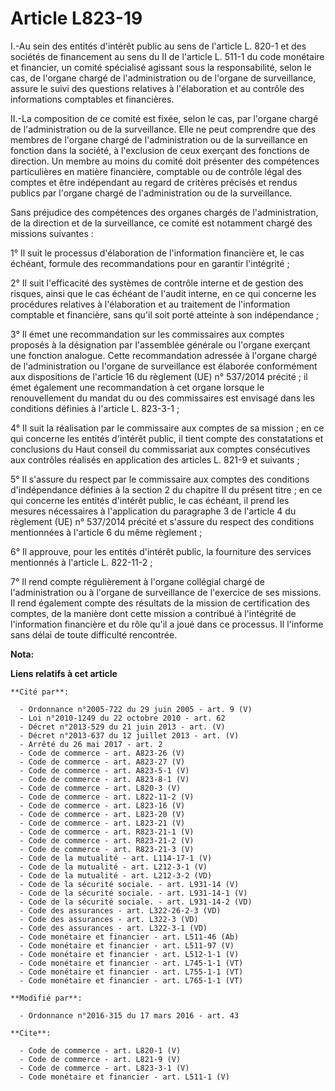 # Article L823-19

I.-Au sein des entités d'intérêt public au sens de l'article L. 820-1 et des sociétés de financement au sens du II de
l'article L. 511-1 du code monétaire et financier, un comité spécialisé agissant sous la responsabilité, selon le cas, de
l'organe chargé de l'administration ou de l'organe de surveillance, assure le suivi des questions relatives à l'élaboration
et au contrôle des informations comptables et financières. 

II.-La composition de ce comité est fixée, selon le cas, par l'organe chargé de l'administration ou de la surveillance. Elle
ne peut comprendre que des membres de l'organe chargé de l'administration ou de la surveillance en fonction dans la société,
à l'exclusion de ceux exerçant des fonctions de direction. Un membre au moins du comité doit présenter des compétences
particulières en matière financière, comptable ou de contrôle légal des comptes et être indépendant au regard de critères
précisés et rendus publics par l'organe chargé de l'administration ou de la surveillance. 

Sans préjudice des compétences des organes chargés de l'administration, de la direction et de la surveillance, ce comité est
notamment chargé des missions suivantes : 

1° Il suit le processus d'élaboration de l'information financière et, le cas échéant, formule des recommandations pour en
garantir l'intégrité ; 

2° Il suit l'efficacité des systèmes de contrôle interne et de gestion des risques, ainsi que le cas échéant de l'audit
interne, en ce qui concerne les procédures relatives à l'élaboration et au traitement de l'information comptable et
financière, sans qu'il soit porté atteinte à son indépendance ; 

3° Il émet une recommandation sur les commissaires aux comptes proposés à la désignation par l'assemblée générale ou l'organe
exerçant une fonction analogue. Cette recommandation adressée à l'organe chargé de l'administration ou l'organe de
surveillance est élaborée conformément aux dispositions de l'article 16 du règlement (UE) n° 537/2014 précité ; il émet
également une recommandation à cet organe lorsque le renouvellement du mandat du ou des commissaires est envisagé dans les
conditions définies à l'article L. 823-3-1 ; 

4° Il suit la réalisation par le commissaire aux comptes de sa mission ; en ce qui concerne les entités d'intérêt public, il
tient compte des constatations et conclusions du Haut conseil du commissariat aux comptes consécutives aux contrôles réalisés
en application des articles L. 821-9 et suivants ; 

5° Il s'assure du respect par le commissaire aux comptes des conditions d'indépendance définies à la section 2 du chapitre II
du présent titre ; en ce qui concerne les entités d'intérêt public, le cas échéant, il prend les mesures nécessaires à
l'application du paragraphe 3 de l'article 4 du règlement (UE) n° 537/2014 précité et s'assure du respect des conditions
mentionnées à l'article 6 du même règlement ; 

6° Il approuve, pour les entités d'intérêt public, la fourniture des services mentionnés à l'article L. 822-11-2 ; 

7° Il rend compte régulièrement à l'organe collégial chargé de l'administration ou à l'organe de surveillance de l'exercice
de ses missions. Il rend également compte des résultats de la mission de certification des comptes, de la manière dont cette
mission a contribué à l'intégrité de l'information financière et du rôle qu'il a joué dans ce processus. Il l'informe sans
délai de toute difficulté rencontrée.

**Nota:**



**Liens relatifs à cet article**

	**Cité par**:

	  - Ordonnance n°2005-722 du 29 juin 2005 - art. 9 (V)
	  - Loi n°2010-1249 du 22 octobre 2010 - art. 62
	  - Décret n°2013-529 du 21 juin 2013 - art. (V)
	  - Décret n°2013-637 du 12 juillet 2013 - art. (V)
	  - Arrêté du 26 mai 2017 - art. 2
	  - Code de commerce - art. A823-26 (V)
	  - Code de commerce - art. A823-27 (V)
	  - Code de commerce - art. A823-5-1 (V)
	  - Code de commerce - art. A823-8-1 (V)
	  - Code de commerce - art. L820-3 (V)
	  - Code de commerce - art. L822-11-2 (V)
	  - Code de commerce - art. L823-16 (V)
	  - Code de commerce - art. L823-20 (V)
	  - Code de commerce - art. L823-21 (V)
	  - Code de commerce - art. R823-21-1 (V)
	  - Code de commerce - art. R823-21-2 (V)
	  - Code de commerce - art. R823-21-3 (V)
	  - Code de la mutualité - art. L114-17-1 (V)
	  - Code de la mutualité - art. L212-3-1 (V)
	  - Code de la mutualité - art. L212-3-2 (VD)
	  - Code de la sécurité sociale. - art. L931-14 (V)
	  - Code de la sécurité sociale. - art. L931-14-1 (V)
	  - Code de la sécurité sociale. - art. L931-14-2 (VD)
	  - Code des assurances - art. L322-26-2-3 (VD)
	  - Code des assurances - art. L322-3 (VD)
	  - Code des assurances - art. L322-3-1 (VD)
	  - Code monétaire et financier - art. L511-46 (Ab)
	  - Code monétaire et financier - art. L511-97 (V)
	  - Code monétaire et financier - art. L512-1-1 (V)
	  - Code monétaire et financier - art. L745-1-1 (VT)
	  - Code monétaire et financier - art. L755-1-1 (VT)
	  - Code monétaire et financier - art. L765-1-1 (VT)

	**Modifié par**:

	  - Ordonnance n°2016-315 du 17 mars 2016 - art. 43

	**Cite**:

	  - Code de commerce - art. L820-1 (V)
	  - Code de commerce - art. L821-9 (V)
	  - Code de commerce - art. L823-3-1 (V)
	  - Code monétaire et financier - art. L511-1 (V)
